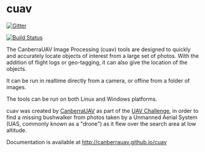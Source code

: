 # cuav

[![Gitter](https://badges.gitter.im/Join%20Chat.svg)](https://gitter.im/CanberraUAV/cuav?utm_source=badge&utm_medium=badge&utm_campaign=pr-badge&utm_content=badge)

[![Build Status](https://travis-ci.org/CanberraUAV/cuav.svg?branch=master)](https://travis-ci.org/CanberraUAV/cuav)

The CanberraUAV Image Processing (cuav) tools are designed to quickly and
accurately locate objects of interest from a large set of photos. With the addition
of flight logs or geo-tagging, it can also give the location of the objects.

It can be run in realtime directly from a camera, or offine from a folder of images.

The tools can be run on both Linux and Windows platforms.

cuav was created by [CanberraUAV](http://www.canberrauav.org.au) as part of the 
[UAV Challenge](https://uavchallenge.org), in order to find a missing
bushwalker from photos taken by a Unmanned Aerial System (UAS, commonly known as a "drone")
as it flew over the search area at low altitude.

Documentation is available at http://canberrauav.github.io/cuav
